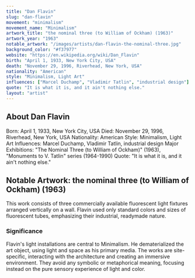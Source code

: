 ```yaml
---
title: "Dan Flavin"
slug: "dan-flavin"
movement: "minimalism"
movement_name: "Minimalism"
artwork_title: "the nominal three (to William of Ockham) (1963)"
artwork_year: "1963"
notable_artwork: "/images/artists/dan-flavin-the-nominal-three.jpg"
background_color: "#f37977"
website: "https://en.wikipedia.org/wiki/Dan_Flavin"
birth: "April 1, 1933, New York City, USA"
death: "November 29, 1996, Riverhead, New York, USA"
nationality: "American"
style: "Minimalism, Light Art"
influences: ["Marcel Duchamp", "Vladimir Tatlin", "industrial design"]
quote: "It is what it is, and it ain't nothing else."
layout: "artist"
---
```


## About Dan Flavin

Born: April 1, 1933, New York City, USA Died: November 29, 1996, Riverhead, New York, USA Nationality: American Style: Minimalism, Light Art Influences: Marcel Duchamp, Vladimir Tatlin, industrial design Major Exhibitions: "The Nominal Three (to William of Ockham)" (1963), "Monuments to V. Tatlin" series (1964-1990) Quote: "It is what it is, and it ain't nothing else."

## Notable Artwork: the nominal three (to William of Ockham) (1963)

This work consists of three commercially available fluorescent light fixtures arranged vertically on a wall. Flavin used only standard colors and sizes of fluorescent tubes, emphasizing their industrial, readymade nature.

### Significance

Flavin's light installations are central to Minimalism. He dematerialized the art object, using light and space as his primary media. The works are site-specific, interacting with the architecture and creating an immersive environment. They avoid any symbolic or metaphorical meaning, focusing instead on the pure sensory experience of light and color.
